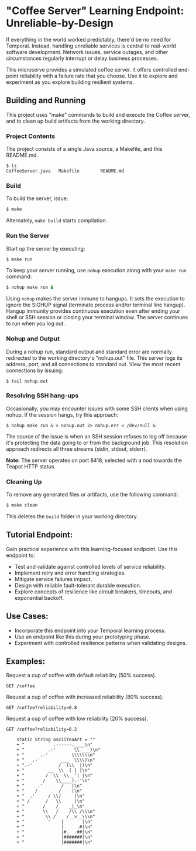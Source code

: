 # "Coffee Server" Learning Endpoint: Unreliable-by-Design 

If everything in the world worked predictably, there\'d be no need for Temporal. Instead, handling unreliable services is central to real-world software development. Network issues, service outages, and other circumstances regularly interrupt or delay business processes.

This microserve provides a simulated coffee server. It offers controlled end-point reliability with a failure rate that you choose. Use it to explore and experiment as you explore building resilient systems.

## Building and Running

This project uses "make" commands to build and execute the Coffee server, and to clean up build artifacts from the working directory.

### Project Contents

The project consists of a single Java source, a Makefile, and this README.md.

```
$ ls
CoffeeServer.java	Makefile		README.md
```

### Build

To build the server, issue:

```bash
$ make
```
Alternately, `make build` starts compilation.

### Run the Server

Start up the server by executing:

```bash
$ make run
```

To keep your server running, use `nohup` execution along with your `make run` command:

```bash
$ nohup make run &
```

Using `nohup` makes the server immune to hangups. It sets the execution to ignore the SIGHUP signal (terminate process and/or terminal line hangup). Hangup immunity provides continuous execution even after ending your shell or SSH session or closing your terminal window. The server continues to run when you log out.

### Nohup and Output

During a nohup run, standard output and standard error are normally redirected to the working directory's "nohup.out" file. This server logs its address, port, and all connections to standard out. View the most recent connections by issuing:

```
$ tail nohup.out
```

### Resolving SSH hang-ups

Occasionally, you may encounter issues with some SSH clients when using nohup. If the session hangs, try this approach:

```
$ nohup make run & > nohup.out 2> nohup.err < /dev/null &
```

The source of the issue is when an SSH session refuses to log off because it's protecting the data going to or from the background job. This resolution approach redirects all three streams (stdin, stdout, stderr).

**Note:** The server operates on port 8418, selected with a nod towards the Teapot HTTP status. 

### Cleaning Up

To remove any generated files or artifacts, use the following command:

```bash
$ make clean
```

This deletes the `build` folder in your working directory.

## Tutorial Endpoint: 

Gain practical experience with this learning-focused endpoint. Use this endpoint to:

-   Test and validate against controlled levels of service reliability.
-   Implement retry and error handling strategies.
-   Mitigate service failures impact.
-   Design with reliable fault-tolerant durable execution.
-   Explore concepts of resilience like circuit breakers, timeouts, and exponential backoff.

## Use Cases: 

-   Incorporate this endpoint into your Temporal learning process.
-   Use an endpoint like this during your prototyping phase.
-   Experiment with controlled resilience patterns when validating designs.

## Examples: 

Request a cup of coffee with default reliability (50% success).

```
GET /coffee
```

Request a cup of coffee with increased reliability (80% success).

```
GET /coffee?reliability=0.8
```

Request a cup of coffee with low reliability (20% success).

```
GET /coffee?reliability=0.2
```

```
    static String asciiTeaArt = ""
    + "           .------.____\n"
    + "         .-'       \\ ___)\n"
    + "      .-'         \\\\\\\n"
    + "   .-'        ___  \\\\)\n"
    + ".-'          /  (\\  |)\n"
    + "         __  \\  ( | |\n"
    + "        /  \\  \\__'| |\n"
    + "       /    \\____).-'\n"
    + "     .'       /   |\n"
    + "    /     .  /    |\n"
    + "  .'     / \\/     |\n"
    + " /      /   \\     |\n"
    + "       /    /    _|_\n"
    + "       \\   /    /\\ /\\\n"
    + "        \\ /    /__v__\\\n"
    + "         '    |       |\n"
    + "              |     .#|\n"
    + "              |#.  .##|\n"
    + "              |#######|\n"
    + "              |#######|\n" 
```